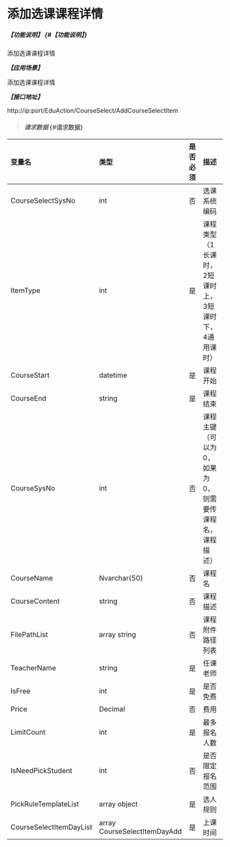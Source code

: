 # 添加选课课程详情
##### _【功能说明】_ {#【功能说明】}

添加选课课程详情

_**【应用场景】**_

添加选课课程详情

_**【接口地址】**_

http://ip:port/EduAction/CourseSelect/AddCourseSelectItem



> #### _请求数据_ {#请求数据}

| 变量名 | 类型 | 是否必须 | 描述 |
| :--- | :--- | :--- | :--- |
| CourseSelectSysNo| int| 否 | 选课系统编码|
| ItemType| int| 是 | 课程类型（1长课时，2短课时上，3短课时下，4通用课时） |
| CourseStart| datetime| 是 |课程开始 |
| CourseEnd| string| 是 | 课程结束 |
| CourseSysNo| int| 否 |课程主键（可以为0，如果为0，则需要传课程名，课程描述） |
| CourseName | Nvarchar\(50\) | 否 | 课程名|
| CourseContent | string | 否 | 课程描述 |
| FilePathList | array string | 否 | 课程附件路径列表 |
| TeacherName| string| 是 | 任课老师|
| IsFree| int| 是 | 是否免费 |
| Price| Decimal| 否 | 费用|
| LimitCount| int| 是 | 最多报名人数 |
| IsNeedPickStudent| int| 否 | 是否限定报名范围|
| PickRuleTemplateList | array object | 是 | 选人规则 |
| CourseSelectItemDayList | array CourseSelectItemDayAdd| 是 | 上课时间 |







